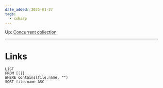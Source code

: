 ```yaml
---
date_added: 2025-01-27
tags:
  - csharp
---
```

Up: [Concurrent collection](Concurrent%20collection.md)
___
 
# Links
```dataview
LIST
FROM [[]]
WHERE contains(file.name, "")
SORT file.name ASC
```
